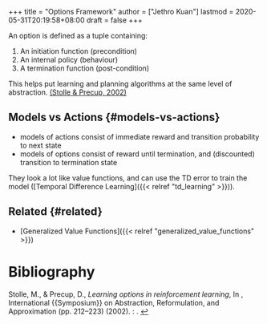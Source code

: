 +++
title = "Options Framework"
author = ["Jethro Kuan"]
lastmod = 2020-05-31T20:19:58+08:00
draft = false
+++

An option is defined as a tuple containing:

1.  An initiation function (precondition)
2.  An internal policy (behaviour)
3.  A termination function (post-condition)

This helps put learning and planning algorithms at the same level of
abstraction. <a id="bfaaf890a52310df11783efa26352d6f" href="#stolle2002learning">(Stolle \& Precup, 2002)</a>

## Models vs Actions {#models-vs-actions}

- models of actions consist of immediate reward and transition
  probability to next state
- models of options consist of reward until termination, and
  (discounted) transition to termination state

They look a lot like value functions, and can use the TD error to train the
model ([Temporal Difference Learning]({{< relref "td_learning" >}})).

## Related {#related}

- [Generalized Value Functions]({{< relref "generalized_value_functions" >}})

# Bibliography

<a id="stolle2002learning" target="_blank">Stolle, M., & Precup, D., _Learning options in reinforcement learning_, In , International {{Symposium}} on Abstraction, Reformulation, and Approximation (pp. 212–223) (2002). : .</a> [↩](#bfaaf890a52310df11783efa26352d6f)
